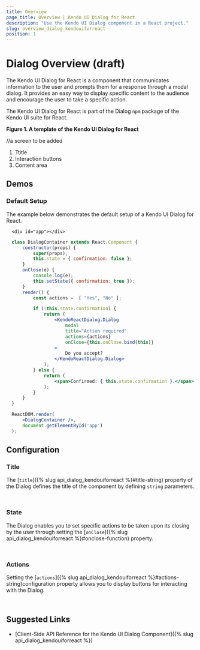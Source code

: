 ```yaml
---
title: Overview
page_title: Overview | Kendo UI Dialog for React
description: "Use the Kendo UI Dialog component in a React project."
slug: overview_dialog_kendouiforreact
position: 1
---
```


# Dialog Overview (draft)

The Kendo UI Dialog for React is a component that communicates information to the user and prompts them for a response through a modal dialog. It provides an easy way to display specific content to the audience and encourage the user to take a specific action.

The Kendo UI Dialog for React is part of the Dialog `npm` package of the Kendo UI suite for React.

**Figure 1. A template of the Kendo UI Dialog for React**

//a screen to be added

1. Ttitle
2. Interaction buttons
3. Content area

## Demos

### Default Setup

The example below demonstrates the default setup of a Kendo UI Dialog for React.

```html-preview
  <div id="app"></div>
```
```jsx
  class DialogContainer extends React.Component {
      constructor(props) {
          super(props);
          this.state = { confirmation: false };
      }
      onClose(e) {
          console.log(e);
          this.setState({ confirmation: true });
      }
      render() {
          const actions =  [ "Yes", "No" ];

          if (!this.state.confirmation) {
              return (
                  <KendoReactDialog.Dialog
                      modal
                      title="Action required"
                      actions={actions}
                      onClose={this.onClose.bind(this)}
                  >
                      Do you accept?
                  </KendoReactDialog.Dialog>
              );
          } else {
              return (
                  <span>Confirmed: { this.state.confirmation }.</span>
              );
          }
      }
  }

  ReactDOM.render(
      <DialogContainer />,
      document.getElementById('app')
  );
```

## Configuration

### Title

The [`title`]({% slug api_dialog_kendouiforreact %}#title-string) property of the Dialog defines the title of the component by defining `string` parameters.  

```html-preview

```
```jsx

```

### State

The Dialog enables you to set specific actions to be taken upon its closing by the user through setting the [`onClose`]({% slug api_dialog_kendouiforreact %}#onclose-function) property.

```html-preview

```
```jsx

```

### Actions

Setting the [`actions`]({% slug api_dialog_kendouiforreact %}#actions-string)configuration property allows you to display buttons for interacting with the Dialog. 

```html-preview

```
```jsx

```

## Suggested Links

* [Client-Side API Reference for the Kendo UI Dialog Component]({% slug api_dialog_kendouiforreact %})
